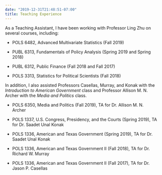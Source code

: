 ```yaml
---
date: "2019-12-31T21:48:51-07:00"
title: Teaching Experience
---
```


As a Teaching Assistant, I have been working with Professor Ling Zhu on several courses, including:

* POLS 6482, Advanced Multivariate Statistics (Fall 2019)

* PUBL 6313, Fundamentals of Policy Analysis (Spring 2019 and Spring 2018)

* PUBL 6312, Public Finance (Fall 2018 and Fall 2017)

* POLS 3313, Statistics for Political Scientists (Fall 2018)

In addition, I also assisted Professors Casellas, Murray, and Konak with the _Introduction to American Government_ class and Professor Allison M. N. Archer with the _Media and Politics_ class.

* POLS 6350, Media and Politics (Fall 2019), TA for Dr. Allison M. N. Archer

* POLS 1337, U.S. Congress, Presidency, and the Courts (Spring 2019), TA for Dr. Saadet Unal Konak

* POLS 1336, American and Texas Government (Spring 2019), TA for Dr. Saadet Unal Konak

* POLS 1336, American and Texas Government II (Fall 2018), TA for Dr. Richard W. Murray

* POLS 1336, American and Texas Government II (Fall 2017), TA for Dr. Jason P. Casellas
